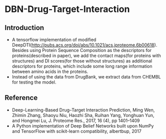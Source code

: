 # DBN-Drug-Target-Interaction
## Introduction
- A tensorflow implementation of modified DeepDTI(http://pubs.acs.org/doi/abs/10.1021/acs.jproteome.6b00618). Besides using Protein Sequence Composition as the descriptors for proteins(described in paper), we add the contact maps(for proteins with structures) and DI scores(for those without structures) as additional descriptors for proteins, which include some long range information  between amino acids in the proteins.
- Instead of using the data from DrugBank, we extract data from CHEMBL for testing the model.
## Reference
- Deep-Learning-Based Drug–Target Interaction Prediction, Ming Wen, Zhimin Zhang, Shaoyu Niu, Haozhi Sha, Ruihan Yang, Yonghuan Yun, and Hongmei Lu, J. Proteome Res., 2017, 16 (4), pp 1401–1409
- A Python implementation of Deep Belief Networks built upon NumPy and TensorFlow with scikit-learn compatibility, albertbup, 2017

